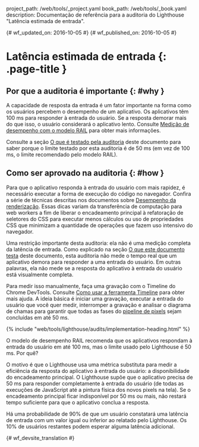 project_path: /web/tools/_project.yaml
book_path: /web/tools/_book.yaml
description: Documentação de referência para a auditoria do Lighthouse "Latência estimada de entrada".

{# wf_updated_on: 2016-10-05 #}
{# wf_published_on: 2016-10-05 #}

# Latência estimada de entrada  {: .page-title }

## Por que a auditoria é importante {: #why }

A capacidade de resposta da entrada é um fator importante na forma como os usuários percebem o desempenho
de um aplicativo. Os aplicativos têm 100 ms para responder à entrada do usuário. Se a resposta demorar mais do que isso,
o usuário considerará o aplicativo lento. Consulte [Medição de desempenho com o modelo
RAIL](/web/fundamentals/performance/rail) para obter mais informações.

Consulte a seção [O que é testado pela auditoria](#what) deste documento para saber porque
o limite testado por esta auditoria é de 50 ms (em vez de
100 ms, o limite recomendado pelo modelo RAIL).

## Como ser aprovado na auditoria {: #how }

Para que o aplicativo responda à entrada do usuário com mais rapidez, é necessário executar a forma
de execução do código no navegador. Confira a série de técnicas descritas
nos documentos sobre [Desempenho da renderização](/web/fundamentals/performance/rendering/).
 Essas dicas variam da transferência de computação para web workers a fim de
liberar o encadeamento principal à refatoração de seletores do CSS para executar
menos cálculos ou uso de propriedades CSS que minimizam a quantidade de
operações que fazem uso intensivo do navegador.

Uma restrição importante desta auditoria: ela não é uma medição completa da
latência de entrada. Como explicado na seção [O que este documento testa](#what)
deste documento, esta auditoria não mede o tempo real que um aplicativo
demora para responder a uma entrada do usuário. Em outras palavras, ela não mede se a resposta do aplicativo
à entrada do usuário está visualmente completa.

Para medir isso manualmente, faça uma gravação com o
Timeline do Chrome DevTools. Consulte [Como usar a ferramenta
Timeline](/web/tools/chrome-devtools/evaluate-performance/timeline-tool) para obter mais
ajuda. A ideia básica é iniciar uma gravação, executar a entrada do usuário que
você quer medir, interromper a gravação e analisar o diagrama de chamas
para garantir que todas as fases do [pipeline de
pixels](/web/fundamentals/performance/rendering/#the_pixel_pipeline) sejam
concluídas em até 50 ms.

{% include "web/tools/lighthouse/audits/implementation-heading.html" %}

O modelo de desempenho RAIL recomenda que os aplicativos respondam à entrada do usuário em até
100 ms, mas o limite usado pelo Lighthouse é 50 ms. Por quê?

O motivo é que o Lighthouse usa uma métrica substituta para medir a eficiência da
resposta do aplicativo à entrada do usuário: a disponibilidade do encadeamento principal. O Lighthouse
supõe que o aplicativo precisa de 50 ms para responder completamente à entrada do usuário
(de todas as execuções de JavaScript até a pintura física dos novos
pixels na tela). Se o encadeamento principal ficar indisponível por 50 ms ou mais,
não restará tempo suficiente para que o aplicativo conclua a resposta.

Há uma probabilidade de 90% de que um usuário constatará uma latência de entrada com
um valor igual ou inferior ao relatado pelo Lighthouse. Os 10% de usuários restantes podem esperar alguma
latência adicional.


{# wf_devsite_translation #}
